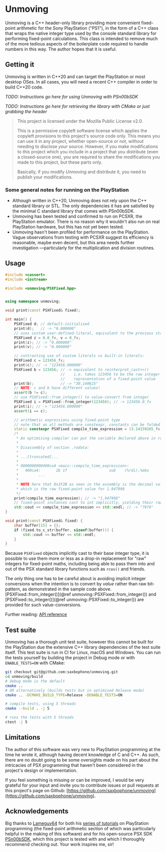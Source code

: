 # Unmoving

Unmoving is a C++ header-only library providing more convenient
fixed-point arithmetic for the Sony PlayStation ("PS1"), in the form of a
C++ class that wraps the native integer type used by the console standard
library for performing fixed-point calculations. This class is intended to
remove much of the more tedious aspects of the boilerplate code required to
handle numbers in this way. The author hopes that it is useful.

## Getting it

Unmoving is written in C++20 and can target the PlayStation or most desktop OSes.
In all cases, you will need a recent C++ compiler in order to build C++20 code.

_TODO: Instructions go here for using Unmoving with PSn00bSDK_

_TODO: Instructions go here for retrieving the library with CMake or just grabbing the header_

> This project is licensed under the Mozilla Public License v2.0.
>
> This is a permissive copyleft software license which applies the copyleft
> provisions to this project's source code only. This means you can use it in any
> project, whether open-source or not, without needing to disclose _your_ source.
> However, if you make modifications to _this_ project which you include in a
> project that you distribute (even a closed-source one), you are required to share
> the modifications you made to this project, but these parts only.
>
> Basically, if you modify _Unmoving_ and distribute it, you need to publish your
> modifications.

### Some general notes for running on the PlayStation

- Although written in C++20, Unmoving does not rely upon the C++ standard library or STL. The only dependencies it has are satisfied by the minimal C standard library that comes with PSn00bSDK.
- Unmoving has been tested and confirmed to run on PCSXR, the PlayStation emulator. There is no reason why it wouldn't also run on real PlayStation hardware, but this has not yet been tested.
- Unmoving hasn't been profiled for performance on the PlayStation. Vague observations from testing with PCSXR suggest its efficiency is reasonable, maybe even decent, but this area needs further investigation —particularly for the multiplication and division routines.

## Usage

```cpp
#include <cassert>
#include <iostream>

#include <unmoving/PSXFixed.hpp>


using namespace unmoving;

void print(const PSXFixed& fixed);

int main() {
    PSXFixed d; // default-initialised
    print(d);   // -> "0.000000"
    // uses custom user-defined-literal, equivalent to the previous statement
    PSXFixed z = 0.0_fx, v = 0_fx;
    print(z); // -> "0.000000"
    print(v); // -> "0.000000"

    // contrasting use of custom literals vs built-in literals:
    PSXFixed c = 123456_fx;
    print(c); // -> "123456.000000"
    PSXFixed b = 123456; // -> equivalent to reinterpret_cast<>()
                         //    i.e. takes 123456 to be the raw integer
                         //    representation of a fixed-point value
    print(b);            // -> "30.140625"
    // NOTE: c and b have different values!
    assert(b != c);
    // use PSXFixed::from_integer() to value-convert from integer
    PSXFixed i = PSXFixed::from_integer(123456); // -> 123456.0_fx
    print(i); // -> "123456.000000"
    assert(i == c);

    // arithmetic expressions using fixed-point type
    // note that as all methods are constexpr, constants can be folded at compile-time
    static constexpr PSXFixed compile_time_expression = (3.14159265_fx / 3) + 0.02_fx * 45;
    /*
     * An optimising compiler can put the variable declared above in rodata as a constant:
     *
     * Disassembly of section .rodata:
     * 
     * ...[truncated]...
     * 
     * 0000000000400ca4 <main::compile_time_expression>:
     *   400ca4:       2b 1f                   sub    (%rdi),%ebx
     *         ...
     *
     * NOTE here that 0x1F2B as seen in the assembly is the decimal value 7979
     * which is the raw fixed-point value for 1.947998
     */
    print(compile_time_expression); // -> "1.947998"
    // fixed-point instances cast to int implicitly, yielding their raw value:
    std::cout << compile_time_expression << std::endl; // -> "7979"
}

void print(const PSXFixed& fixed) {
    char buffer[15] = {};
    if (fixed.to_c_str(buffer, sizeof(buffer))) {
        std::cout << buffer << std::endl;
    }
}
```

Because `PSXFixed` objects implicitly cast to their base integer type, it is
possible to use them more or less as a drop-in replacement for "raw" integers
for fixed-point maths, including being able to pass them into and out of the
PSX standard library functions such as `rcos()` and friends.

The only thing one has to be careful about is avoiding implicit integer conversions
when the intention is to convert by _value_ rather than raw bit-pattern, as
demonstrated in the sample code above.
[PSXFixed::from_integer()](@ref unmoving::PSXFixed::from_integer()) and
[PSXFixed::to_integer()](@ref unmoving::PSXFixed::to_integer()) are provided for such
value-conversions.

Further reading: [API reference](https://saxbophone.com/unmoving/)

## Test suite

Unmoving has a thorough unit test suite, however this cannot be built for the PlayStation due the extensive C++ library dependencies of the test suite itself. This test suite is run in CI for Linux, macOS and Windows. You can run the tests yourself by building the project in Debug mode or with `ENABLE_TESTS=ON` with CMake:

```sh
git checkout git@github.com:saxbophone/unmoving.git
cd unmoving/build
# debug mode is the default
cmake ..
# OR alternatively (builds tests but in optimised Release mode)
cmake .. -DCMAKE_BUILD_TYPE=Release -DENABLE_TESTS=ON

# compile tests, using 5 threads
cmake --build . -j 5

# runs the tests with 5 threads
ctest -j 5
```

## Limitations

The author of this software was very new to PlayStation programming at the time
he wrote it, although having decent knowledge of C and C++. As such, there are
no doubt going to be some oversights made on his part about the intricacies of
PSX programming that haven't been considered in the project's design or
implementation.

If you feel something is missing or can be improved, I would be very grateful
for your input and invite you to contribute issues or pull requests at this
project's page on Github: [https://github.com/saxbophone/unmoving](https://github.com/saxbophone/unmoving).

## Acknowledgements

Big thanks to [Lameguy64](https://github.com/lameguy64) for both his
[series of tutorials](http://lameguy64.net/tutorials/pstutorials/) on PlayStation
programming (the fixed-point arithmetic section of which was particularly
helpful in the making of this software) and for his open-source PSX SDK
[PSn00bSDK](https://github.com/Lameguy64/PSn00bSDK), which this project is tested
with and which I thoroughly recommend checking out. Your work inspires me, sir!
